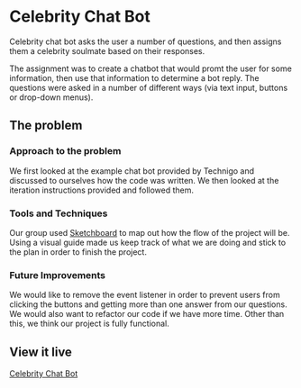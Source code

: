 # Celebrity Chat Bot

Celebrity chat bot asks the user a number of questions, and then assigns them a celebrity soulmate based on their responses.

The assignment was to create a chatbot that would promt the user for some information, then use that information to determine a bot reply. The questions were asked in a number of different ways (via text input, buttons or drop-down menus).

## The problem

### Approach to the problem
We first looked at the example chat bot provided by Technigo and discussed to ourselves how the code was written. We then looked at the iteration instructions provided and followed them. 

### Tools and Techniques
Our group used [Sketchboard](https://sketchboard.io/) to map out how the flow of the project will be. Using a visual guide made us keep track of what we are doing and stick to the plan in order to finish the project. 

### Future Improvements
We would like to remove the event listener in order to prevent users from clicking the buttons and getting more than one answer from our questions. We would also want to refactor our code if we have more time. Other than this, we think our project is fully functional.

## View it live

[Celebrity Chat Bot](https://ecstatic-ride-5df75e.netlify.app/?)
